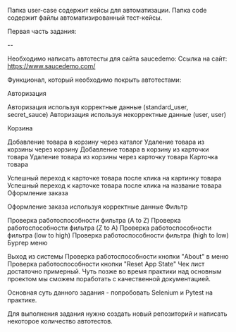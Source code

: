 Папка user-case содержит кейсы для автоматизации.
Папка code содержит файлы автоматизированный тест-кейсы.

Первая часть задания:

--


Необходимо написать автотесты для сайта saucedemo: Ссылка на сайт: https://www.saucedemo.com/

Функционал, который необходимо покрыть автотестами:

Авторизация

Авторизация используя корректные данные (standard_user, secret_sauce)
Авторизация используя некорректные данные (user, user)

Корзина

Добавление товара в корзину через каталог
Удаление товара из корзины через корзину
Добавление товара в корзину из карточки товара
Удаление товара из корзины через карточку товара
Карточка товара

Успешный переход к карточке товара после клика на картинку товара
Успешный переход к карточке товара после клика на название товара
Оформление заказа

Оформление заказа используя корректные данные
Фильтр

Проверка работоспособности фильтра (A to Z)
Проверка работоспособности фильтра (Z to A)
Проверка работоспособности фильтра (low to high)
Проверка работоспособности фильтра (high to low)
Бургер меню

Выход из системы
Проверка работоспособности кнопки "About" в меню
Проверка работоспособности кнопки "Reset App State"
Чек лист достаточно примерный. Чуть позже во время практики над основным проектом мы сможем поработать с качественной документацией.

Основная суть данного задания - попробовать Selenium и Pytest на практике.

Для выполнения задания нужно создать новый репозиторий и написать некоторое количество автотестов.
